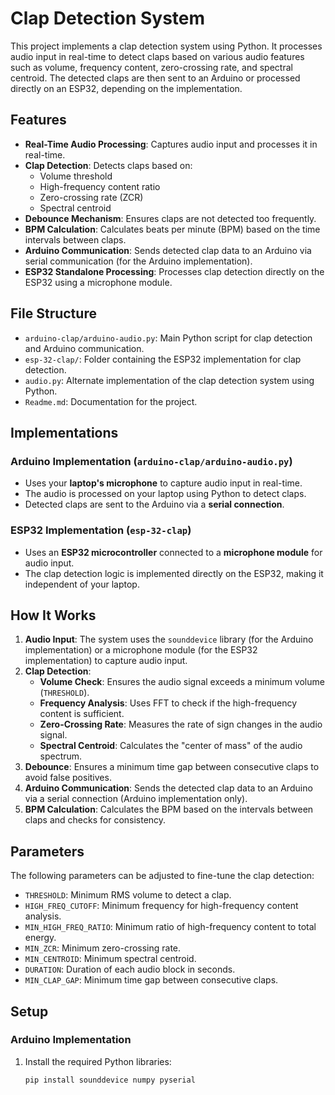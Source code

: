 # Clap Detection System

This project implements a clap detection system using Python. It processes audio input in real-time to detect claps based on various audio features such as volume, frequency content, zero-crossing rate, and spectral centroid. The detected claps are then sent to an Arduino or processed directly on an ESP32, depending on the implementation.

## Features

- **Real-Time Audio Processing**: Captures audio input and processes it in real-time.
- **Clap Detection**: Detects claps based on:
  - Volume threshold
  - High-frequency content ratio
  - Zero-crossing rate (ZCR)
  - Spectral centroid
- **Debounce Mechanism**: Ensures claps are not detected too frequently.
- **BPM Calculation**: Calculates beats per minute (BPM) based on the time intervals between claps.
- **Arduino Communication**: Sends detected clap data to an Arduino via serial communication (for the Arduino implementation).
- **ESP32 Standalone Processing**: Processes clap detection directly on the ESP32 using a microphone module.

## File Structure

- `arduino-clap/arduino-audio.py`: Main Python script for clap detection and Arduino communication.
- `esp-32-clap/`: Folder containing the ESP32 implementation for clap detection.
- `audio.py`: Alternate implementation of the clap detection system using Python.
- `Readme.md`: Documentation for the project.

## Implementations

### Arduino Implementation (`arduino-clap/arduino-audio.py`)

- Uses your **laptop's microphone** to capture audio input in real-time.
- The audio is processed on your laptop using Python to detect claps.
- Detected claps are sent to the Arduino via a **serial connection**.

### ESP32 Implementation (`esp-32-clap`)

- Uses an **ESP32 microcontroller** connected to a **microphone module** for audio input.
- The clap detection logic is implemented directly on the ESP32, making it independent of your laptop.

## How It Works

1. **Audio Input**: The system uses the `sounddevice` library (for the Arduino implementation) or a microphone module (for the ESP32 implementation) to capture audio input.
2. **Clap Detection**:
   - **Volume Check**: Ensures the audio signal exceeds a minimum volume (`THRESHOLD`).
   - **Frequency Analysis**: Uses FFT to check if the high-frequency content is sufficient.
   - **Zero-Crossing Rate**: Measures the rate of sign changes in the audio signal.
   - **Spectral Centroid**: Calculates the "center of mass" of the audio spectrum.
3. **Debounce**: Ensures a minimum time gap between consecutive claps to avoid false positives.
4. **Arduino Communication**: Sends the detected clap data to an Arduino via a serial connection (Arduino implementation only).
5. **BPM Calculation**: Calculates the BPM based on the intervals between claps and checks for consistency.

## Parameters

The following parameters can be adjusted to fine-tune the clap detection:

- `THRESHOLD`: Minimum RMS volume to detect a clap.
- `HIGH_FREQ_CUTOFF`: Minimum frequency for high-frequency content analysis.
- `MIN_HIGH_FREQ_RATIO`: Minimum ratio of high-frequency content to total energy.
- `MIN_ZCR`: Minimum zero-crossing rate.
- `MIN_CENTROID`: Minimum spectral centroid.
- `DURATION`: Duration of each audio block in seconds.
- `MIN_CLAP_GAP`: Minimum time gap between consecutive claps.

## Setup

### Arduino Implementation

1. Install the required Python libraries:
   ```bash
   pip install sounddevice numpy pyserial